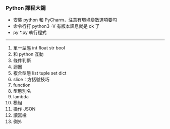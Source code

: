### Python 課程大鋼
+ 安裝 python 和 PyCharm，注意有環境變數選項要勾
+ 命令行打 python3 -V 有版本訊息就是 ok 了
+ py *.py 執行程式
---
1. 單一型態 int float str bool
2. 和 python 互動
3. 條件判斷
4. 迴圈
5. 複合型態 list tuple set dict
6. slice：方括號技巧
7. function
8. 型態別名
9. lambda
10. 模組
11. 操作 JSON
12. 讀寫檔
13. 例外